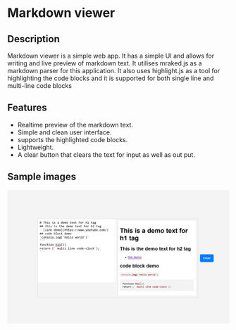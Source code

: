 # Markdown viewer
## Description
Markdown viewer is a simple web app. It has a simple UI and allows for writing and live preview of markdown text. It utilises mraked.js as a markdown parser for this application.
It also uses highlight.js as a tool for highlighting the code blocks and it is supported for both single line and multi-line code blocks

## Features
- Realtime preview of the markdown text.
- Simple and clean user interface.
- supports the highlighted code blocks.
- Lightweight.
- A clear button that clears the text for input as well as out put.

## Sample images
![alt text](<Screenshot 2025-03-28 193740.png>)


